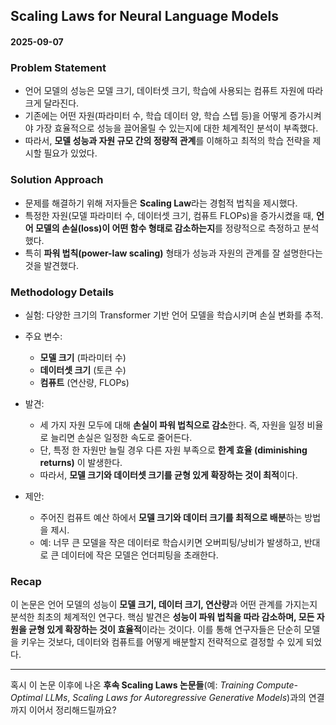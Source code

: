## Scaling Laws for Neural Language Models

#### 2025-09-07

### Problem Statement

* 언어 모델의 성능은 모델 크기, 데이터셋 크기, 학습에 사용되는 컴퓨트 자원에 따라 크게 달라진다.
* 기존에는 어떤 자원(파라미터 수, 학습 데이터 양, 학습 스텝 등)을 어떻게 증가시켜야 가장 효율적으로 성능을 끌어올릴 수 있는지에 대한 체계적인 분석이 부족했다.
* 따라서, **모델 성능과 자원 규모 간의 정량적 관계**를 이해하고 최적의 학습 전략을 제시할 필요가 있었다.

### Solution Approach

* 문제를 해결하기 위해 저자들은 **Scaling Law**라는 경험적 법칙을 제시했다.
* 특정한 자원(모델 파라미터 수, 데이터셋 크기, 컴퓨트 FLOPs)을 증가시켰을 때, **언어 모델의 손실(loss)이 어떤 함수 형태로 감소하는지**를 정량적으로 측정하고 분석했다.
* 특히 **파워 법칙(power-law scaling)** 형태가 성능과 자원의 관계를 잘 설명한다는 것을 발견했다.

### Methodology Details

* 실험: 다양한 크기의 Transformer 기반 언어 모델을 학습시키며 손실 변화를 추적.
* 주요 변수:

  * **모델 크기** (파라미터 수)
  * **데이터셋 크기** (토큰 수)
  * **컴퓨트** (연산량, FLOPs)
* 발견:

  * 세 가지 자원 모두에 대해 **손실이 파워 법칙으로 감소**한다. 즉, 자원을 일정 비율로 늘리면 손실은 일정한 속도로 줄어든다.
  * 단, 특정 한 자원만 늘릴 경우 다른 자원 부족으로 **한계 효율 (diminishing returns)** 이 발생한다.
  * 따라서, **모델 크기와 데이터셋 크기를 균형 있게 확장하는 것이 최적**이다.
* 제안:

  * 주어진 컴퓨트 예산 하에서 **모델 크기와 데이터 크기를 최적으로 배분**하는 방법을 제시.
  * 예: 너무 큰 모델을 작은 데이터로 학습시키면 오버피팅/낭비가 발생하고, 반대로 큰 데이터에 작은 모델은 언더피팅을 초래한다.

### Recap

이 논문은 언어 모델의 성능이 **모델 크기, 데이터 크기, 연산량**과 어떤 관계를 가지는지 분석한 최초의 체계적인 연구다.
핵심 발견은 **성능이 파워 법칙을 따라 감소하며, 모든 자원을 균형 있게 확장하는 것이 효율적**이라는 것이다.
이를 통해 연구자들은 단순히 모델을 키우는 것보다, 데이터와 컴퓨트를 어떻게 배분할지 전략적으로 결정할 수 있게 되었다.

---

혹시 이 논문 이후에 나온 **후속 Scaling Laws 논문들**(예: *Training Compute-Optimal LLMs*, *Scaling Laws for Autoregressive Generative Models*)과의 연결까지 이어서 정리해드릴까요?
